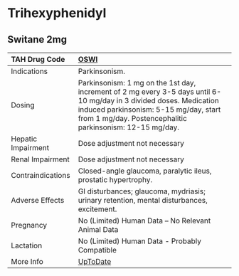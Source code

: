 # Trihexyphenidyl

## Switane 2mg

| TAH Drug Code      | [OSWI](https://www.tahsda.org.tw/drugs/hissearch.php?drug_code=OSWI)                                                                                                                                                      |
|:-------------------|:--------------------------------------------------------------------------------------------------------------------------------------------------------------------------------------------------------------------------|
| Indications        | Parkinsonism.                                                                                                                                                                                                             |
| Dosing             | Parkinsonism: 1 mg on the 1st day, increment of 2 mg every 3-5 days until 6-10 mg/day in 3 divided doses. Medication induced parkinsonism: 5-15 mg/day, start from 1 mg/day. Postencephalitic parkinsonism: 12-15 mg/day. |
| Hepatic Impairment | Dose adjustment not necessary                                                                                                                                                                                             |
| Renal Impairment   | Dose adjustment not necessary                                                                                                                                                                                             |
| Contraindications  | Closed-angle glaucoma, paralytic ileus, prostatic hypertrophy.                                                                                                                                                            |
| Adverse Effects    | GI disturbances; glaucoma, mydriasis; urinary retention, mental disturbances, excitement.                                                                                                                                 |
| Pregnancy          | No (Limited) Human Data – No Relevant Animal Data                                                                                                                                                                         |
| Lactation          | No (Limited) Human Data - Probably Compatible                                                                                                                                                                             |
| More Info          | [UpToDate](https://www.uptodate.com/contents/trihexyphenidyl-drug-information)                                                                                                                                            |

